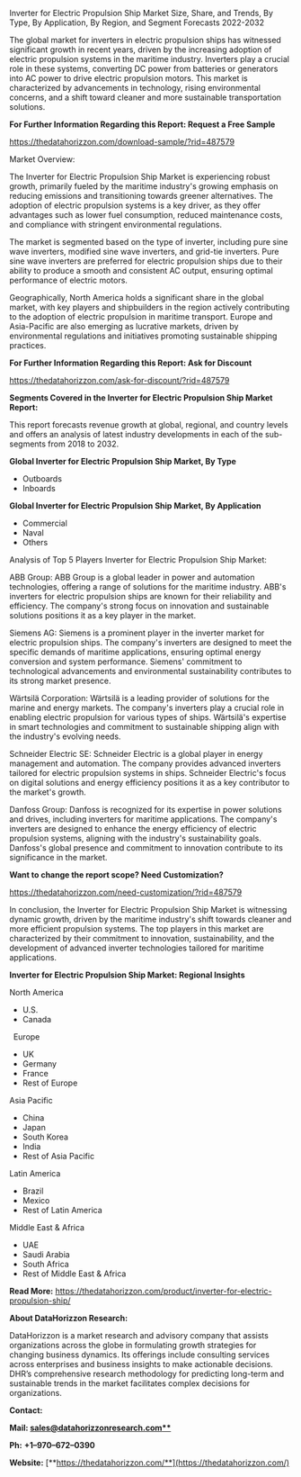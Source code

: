 ﻿Inverter for Electric Propulsion Ship Market Size, Share, and Trends, By Type, By Application, By Region, and Segment Forecasts 2022-2032

The global market for inverters in electric propulsion ships has witnessed significant growth in recent years, driven by the increasing adoption of electric propulsion systems in the maritime industry. Inverters play a crucial role in these systems, converting DC power from batteries or generators into AC power to drive electric propulsion motors. This market is characterized by advancements in technology, rising environmental concerns, and a shift toward cleaner and more sustainable transportation solutions.

**For Further Information Regarding this Report: Request a Free Sample**	

<https://thedatahorizzon.com/download-sample/?rid=487579>

Market Overview:

The Inverter for Electric Propulsion Ship Market is experiencing robust growth, primarily fueled by the maritime industry's growing emphasis on reducing emissions and transitioning towards greener alternatives. The adoption of electric propulsion systems is a key driver, as they offer advantages such as lower fuel consumption, reduced maintenance costs, and compliance with stringent environmental regulations.

The market is segmented based on the type of inverter, including pure sine wave inverters, modified sine wave inverters, and grid-tie inverters. Pure sine wave inverters are preferred for electric propulsion ships due to their ability to produce a smooth and consistent AC output, ensuring optimal performance of electric motors.

Geographically, North America holds a significant share in the global market, with key players and shipbuilders in the region actively contributing to the adoption of electric propulsion in maritime transport. Europe and Asia-Pacific are also emerging as lucrative markets, driven by environmental regulations and initiatives promoting sustainable shipping practices.

**For Further Information Regarding this Report: Ask for Discount**	

<https://thedatahorizzon.com/ask-for-discount/?rid=487579>

**Segments Covered in the Inverter for Electric Propulsion Ship Market Report:**

This report forecasts revenue growth at global, regional, and country levels and offers an analysis of latest industry developments in each of the sub-segments from 2018 to 2032.

**Global Inverter for Electric Propulsion Ship Market, By Type**

- Outboards
- Inboards

**Global Inverter for Electric Propulsion Ship Market, By Application**

- Commercial
- Naval
- Others

Analysis of Top 5 Players Inverter for Electric Propulsion Ship Market:

ABB Group: ABB Group is a global leader in power and automation technologies, offering a range of solutions for the maritime industry. ABB's inverters for electric propulsion ships are known for their reliability and efficiency. The company's strong focus on innovation and sustainable solutions positions it as a key player in the market.

Siemens AG: Siemens is a prominent player in the inverter market for electric propulsion ships. The company's inverters are designed to meet the specific demands of maritime applications, ensuring optimal energy conversion and system performance. Siemens' commitment to technological advancements and environmental sustainability contributes to its strong market presence.

Wärtsilä Corporation: Wärtsilä is a leading provider of solutions for the marine and energy markets. The company's inverters play a crucial role in enabling electric propulsion for various types of ships. Wärtsilä's expertise in smart technologies and commitment to sustainable shipping align with the industry's evolving needs.

Schneider Electric SE: Schneider Electric is a global player in energy management and automation. The company provides advanced inverters tailored for electric propulsion systems in ships. Schneider Electric's focus on digital solutions and energy efficiency positions it as a key contributor to the market's growth.

Danfoss Group: Danfoss is recognized for its expertise in power solutions and drives, including inverters for maritime applications. The company's inverters are designed to enhance the energy efficiency of electric propulsion systems, aligning with the industry's sustainability goals. Danfoss's global presence and commitment to innovation contribute to its significance in the market.

**Want to change the report scope? Need Customization?**

<https://thedatahorizzon.com/need-customization/?rid=487579>

In conclusion, the Inverter for Electric Propulsion Ship Market is witnessing dynamic growth, driven by the maritime industry's shift towards cleaner and more efficient propulsion systems. The top players in this market are characterized by their commitment to innovation, sustainability, and the development of advanced inverter technologies tailored for maritime applications.

**Inverter for Electric Propulsion Ship Market: Regional Insights**

North America

- U.S.
- Canada

` `Europe

- UK
- Germany
- France
- Rest of Europe

Asia Pacific	

- China
- Japan
- South Korea
- India
- Rest of Asia Pacific

Latin America

- Brazil
- Mexico
- Rest of Latin America

Middle East & Africa

- UAE
- Saudi Arabia
- South Africa
- Rest of Middle East & Africa

**Read More:** <https://thedatahorizzon.com/product/inverter-for-electric-propulsion-ship/>

**About DataHorizzon Research:**

DataHorizzon is a market research and advisory company that assists organizations across the globe in formulating growth strategies for changing business dynamics. Its offerings include consulting services across enterprises and business insights to make actionable decisions. DHR’s comprehensive research methodology for predicting long-term and sustainable trends in the market facilitates complex decisions for organizations.

**Contact:**

**Mail: [sales@datahorizzonresearch.com**](mailto:sales@datahorizzonresearch.com)**

**Ph:** **+1–970–672–0390**

**Website:** [**https://thedatahorizzon.com/**](https://thedatahorizzon.com/)

